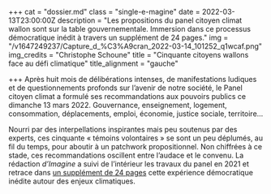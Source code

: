 +++
cat = "dossier.md"
class = "single-e-magine"
date = 2022-03-13T23:00:00Z
description = "Les propositions du panel citoyen climat wallon sont sur la table gouvernementale. Immersion dans ce processus démocratique inédit à travers un supplément de 24 pages."
img = "/v1647249237/Capture_d_%C3%A9cran_2022-03-14_101252_q1wcaf.png"
img_credits = "Christophe Schoune"
title = "Cinquante citoyens wallons face au défi climatique"
title_alignment = "gauche"

+++
Après huit mois de délibérations intenses, de manifestations ludiques et de questionnements profonds sur l’avenir de notre société, le Panel citoyen climat a formulé ses recommandations aux pouvoirs publics ce dimanche 13 mars 2022. Gouvernance, enseignement, logement, consommation, déplacements, emploi, économie, justice sociale, territoire…

Nourri par des interpellations inspirantes mais peu soutenus par des experts, ces cinquante « témoins volontaires » se sont un peu déplumés, au fil du temps, pour aboutir à un patchwork propositionnel. Non chiffrées à ce stade, ces recommandations oscillent entre l’audace et le convenu. La rédaction _d’Imagine_ a suivi de l’intérieur les travaux du panel en 2021 et retrace dans [un supplément de 24 pages](https://kiosque.imagine-magazine.com/wp-content/uploads/2022/03/Imagine_SuppPanelOK.pdf) cette expérience démocratique inédite autour des enjeux climatiques.